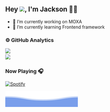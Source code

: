## Hey <img src="https://github.com/TheDudeThatCode/TheDudeThatCode/blob/master/Assets/Hi.gif" width="29px">, I'm Jackson 👨‍💻


- 🔭 I’m currently working on MOXA
- 🌱 I’m currently learning Frontend framework

### ⚙️ GitHub Analytics

<p>
  <a href="https://github.com/AVS1508">
<!--   <img height="180em" src="https://github-readme-stats-eight-theta.vercel.app/api?username=JacksonTsai&show_icons=true&theme=algolia&include_all_commits=true&count_private=true"/> -->
    <img src="https://github-readme-streak-stats.herokuapp.com/?user=amananku26&theme=algolia&hide_border=true&line_height=27&width=27"/>
    <br />
    <img height="180em" src="https://github-readme-stats-eight-theta.vercel.app/api/top-langs/?username=JacksonTsai&layout=compact&langs_count=8&theme=algolia"/>
  </a>
</p>

### Now Playing 🎧

[![Spotify](https://github-readme-remake.vercel.app/api/spotify)](https://open.spotify.com/user/41ggdqf8w6e98hn8z038oy5ga)
<br/>

![Jackson](https://github.com/JacksonTsai/JacksonTsai/blob/main/bottom_header.svg)

